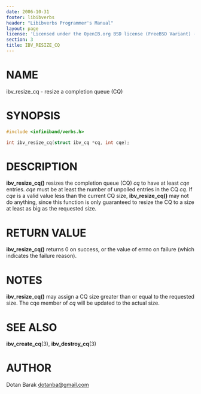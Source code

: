 ```yaml
---
date: 2006-10-31
footer: libibverbs
header: "Libibverbs Programmer's Manual"
layout: page
license: 'Licensed under the OpenIB.org BSD license (FreeBSD Variant) - See COPYING.md'
section: 3
title: IBV_RESIZE_CQ
---
```


# NAME

ibv_resize_cq - resize a completion queue (CQ)

# SYNOPSIS

```c
#include <infiniband/verbs.h>

int ibv_resize_cq(struct ibv_cq *cq, int cqe);
```

# DESCRIPTION

**ibv_resize_cq()** resizes the completion queue (CQ) *cq* to have at least
*cqe* entries. *cqe* must be at least the number of unpolled entries in the CQ
*cq*. If *cqe* is a valid value less than the current CQ size,
**ibv_resize_cq()** may not do anything, since this function is only
guaranteed to resize the CQ to a size at least as big as the requested size.

# RETURN VALUE

**ibv_resize_cq()** returns 0 on success, or the value of errno on failure
(which indicates the failure reason).

# NOTES

**ibv_resize_cq()** may assign a CQ size greater than or equal to the
requested size. The cqe member of *cq* will be updated to the actual size.

# SEE ALSO

**ibv_create_cq**(3),
**ibv_destroy_cq**(3)

# AUTHOR

Dotan Barak <dotanba@gmail.com>
